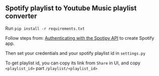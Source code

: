 ## Spotify playlist to Youtube Music playlist converter

Run `pip install -r requirements.txt`

Follow steps from: [Authenticating with the Spotipy API](https://www.youtube.com/watch?v=kaBVN8uP358) to create Spotify app.

Then set your credentials and your spotify playlist id in `settings.py`

To get playlist id, you can copy its link from `Share` in UI, and copy `<playlist_id>` part `/playlist/<playlist_id>`